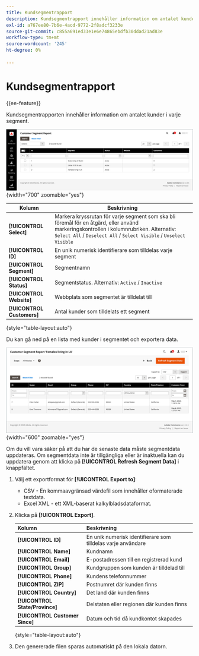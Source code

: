 ```yaml
---
title: Kundsegmentrapport
description: Kundsegmentrapport innehåller information om antalet kunder i varje segment.
exl-id: a767ee80-7b6e-4acd-9772-2f8adcf3233e
source-git-commit: c855a691ed33e1e6e74865ebdfb30ddad21ad83e
workflow-type: tm+mt
source-wordcount: '245'
ht-degree: 0%

---
```


# Kundsegmentrapport

{{ee-feature}}

Kundsegmentrapporten innehåller information om antalet kunder i varje segment.

![Kundsegmentrapport](assets/customer-segments-reports.png){width="700" zoomable="yes"}

| Kolumn | Beskrivning |
|--- |--- |
| **[!UICONTROL Select]** | Markera kryssrutan för varje segment som ska bli föremål för en åtgärd, eller använd markeringskontrollen i kolumnrubriken. Alternativ: `Select All` / `Deselect All` / `Select Visible` / `Unselect Visible` |
| **[!UICONTROL ID]** | En unik numerisk identifierare som tilldelas varje segment |
| **[!UICONTROL Segment]** | Segmentnamn |
| **[!UICONTROL Status]** | Segmentstatus. Alternativ: `Active` / `Inactive` |
| **[!UICONTROL Website]** | Webbplats som segmentet är tilldelat till |
| **[!UICONTROL Customers]** | Antal kunder som tilldelats ett segment |

{style="table-layout:auto"}

Du kan gå ned på en lista med kunder i segmentet och exportera data.

![Gå ned till kunddata](assets/customer-segment-drilldown.png){width="600" zoomable="yes"}

Om du vill vara säker på att du har de senaste data måste segmentdata uppdateras. Om segmentdata inte är tillgängliga eller är inaktuella kan du uppdatera genom att klicka på **[!UICONTROL Refresh Segment Data]** i knappfältet.

1. Välj ett exportformat för **[!UICONTROL Export to]**:

   * CSV - En kommaavgränsad värdefil som innehåller oformaterade textdata.
   * Excel XML - ett XML-baserat kalkylbladsdataformat.

1. Klicka på **[!UICONTROL Export]**.

   | Kolumn | Beskrivning |
   |--- |--- |
   | **[!UICONTROL ID]** | En unik numerisk identifierare som tilldelas varje användare |
   | **[!UICONTROL Name]** | Kundnamn |
   | **[!UICONTROL Email]** | E-postadressen till en registrerad kund |
   | **[!UICONTROL Group]** | Kundgruppen som kunden är tilldelad till |
   | **[!UICONTROL Phone]** | Kundens telefonnummer |
   | **[!UICONTROL ZIP]** | Postnumret där kunden finns |
   | **[!UICONTROL Country]** | Det land där kunden finns |
   | **[!UICONTROL State/Province]** | Delstaten eller regionen där kunden finns |
   | **[!UICONTROL Customer Since]** | Datum och tid då kundkontot skapades |

   {style="table-layout:auto"}

1. Den genererade filen sparas automatiskt på den lokala datorn.
